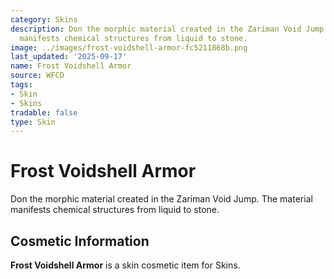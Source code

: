 ```yaml
---
category: Skins
description: Don the morphic material created in the Zariman Void Jump. The material
  manifests chemical structures from liquid to stone.
image: ../images/frost-voidshell-armor-fc5211868b.png
last_updated: '2025-09-17'
name: Frost Voidshell Armor
source: WFCD
tags:
- Skin
- Skins
tradable: false
type: Skin
---
```


# Frost Voidshell Armor

Don the morphic material created in the Zariman Void Jump. The material manifests chemical structures from liquid to stone.

## Cosmetic Information

**Frost Voidshell Armor** is a skin cosmetic item for Skins.

